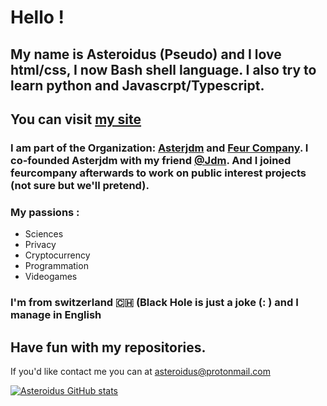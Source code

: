 # Hello ! 
## My name is Asteroidus (Pseudo) and I love html/css, I now Bash shell language. I also try to learn python and Javascrpt/Typescript.
## You can visit [my site](https://rmbi.ch/aster)

### I am part of the Organization: [Asterjdm](https://github.com/asterjdm) and [Feur Company](https://gihub.com/FeurCompany). I co-founded Asterjdm with my friend [@Jdm](https://github.com/Judemont). And I joined feurcompany afterwards to work on public interest projects (not sure but we'll pretend).

### My passions :

* Sciences
* Privacy 
* Cryptocurrency
* Programmation
* Videogames

### I'm from switzerland 🇨🇭 (Black Hole is just a joke (: ) and I manage in English


## Have fun with my repositories.

If you'd like contact me you can at asteroidus@protonmail.com

[![Asteroidus GitHub stats](https://github-readme-stats.vercel.app/api/top-langs?username=AsteroidusTv)](https://github.com/AsteroidusTv)
